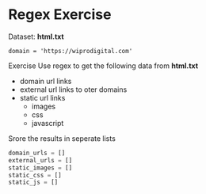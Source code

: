 # Regex Exercise

 Dataset: **html.txt**
 ```
 domain = 'https://wiprodigital.com'
 ```
 Exercise
 Use regex to get the following data from **html.txt**
 - domain url links
 - external url links to oter domains
 - static url links
    - images
    - css 
    - javascript

Srore the results in seperate lists
```python
domain_urls = []
external_urls = []
static_images = []
static_css = []
static_js = []
```

